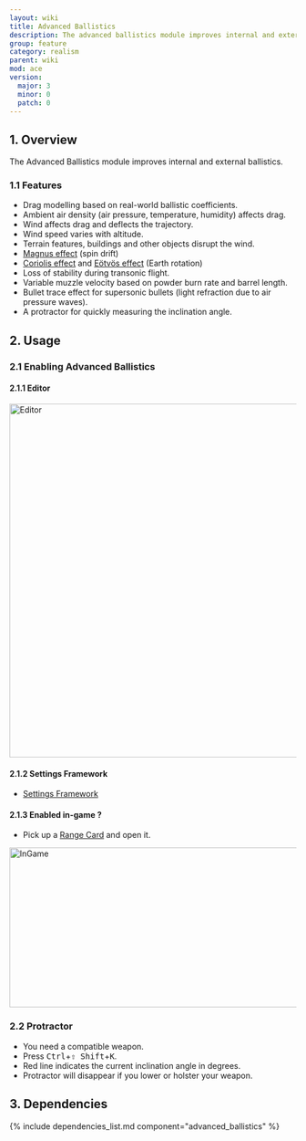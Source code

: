 ```yaml
---
layout: wiki
title: Advanced Ballistics
description: The advanced ballistics module improves internal and external ballistics.
group: feature
category: realism
parent: wiki
mod: ace
version:
  major: 3
  minor: 0
  patch: 0
---
```


## 1. Overview
The Advanced Ballistics module improves internal and external ballistics.

### 1.1 Features
- Drag modelling based on real-world ballistic coefficients.
- Ambient air density (air pressure, temperature, humidity) affects drag.
- Wind affects drag and deflects the trajectory.
- Wind speed varies with altitude.
- Terrain features, buildings and other objects disrupt the wind.
- [Magnus effect](https://en.wikipedia.org/wiki/Magnus_effect) (spin drift)
- [Coriolis effect](https://en.wikipedia.org/wiki/Coriolis_effect) and [Eötvös effect](https://en.wikipedia.org/wiki/Eotvos_effect) (Earth rotation)
- Loss of stability during transonic flight.
- Variable muzzle velocity based on powder burn rate and barrel length.
- Bullet trace effect for supersonic bullets (light refraction due to air pressure waves).
- A protractor for quickly measuring the inclination angle.


## 2. Usage

### 2.1 Enabling Advanced Ballistics

#### 2.1.1 Editor
<img src="{{ site.baseurl }}/img/wiki/feature/ab_module.jpg" width="799" height="620" alt="Editor" />

#### 2.1.2 Settings Framework
- [Settings Framework](https://ace3mod.com/wiki/framework/settings-framework.html)

#### 2.1.3 Enabled in-game ?
- Pick up a [Range Card](https://ace3mod.com/wiki/feature/rangecard.html) and open it.
<img src="{{ site.baseurl }}/img/wiki/feature/ab_ingame.png" width="1400" height="280" alt="InGame" />

### 2.2 Protractor
- You need a compatible weapon.
- Press <kbd>Ctrl</kbd>+<kbd>⇧&nbsp;Shift</kbd>+<kbd>K</kbd>.
- Red line indicates the current inclination angle in degrees.
- Protractor will disappear if you lower or holster your weapon.


## 3. Dependencies

{% include dependencies_list.md component="advanced_ballistics" %}
